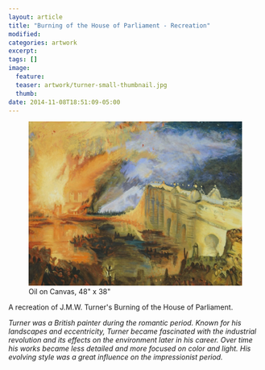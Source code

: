 ```yaml
---
layout: article
title: "Burning of the House of Parliament - Recreation"
modified:
categories: artwork
excerpt:
tags: []
image:
  feature:
  teaser: artwork/turner-small-thumbnail.jpg
  thumb:
date: 2014-11-08T18:51:09-05:00
---
```


<figure>
  <a href="/images/artwork/turner.jpg"><img src="/images/artwork/turner-thumbnail.jpg" /></a>
  <figcaption> Oil on Canvas, 48" x 38" </figcaption>
</figure>

A recreation of J.M.W. Turner's Burning of the House of Parliament.

*Turner was a British painter during the romantic period. Known for his landscapes and eccentricity, Turner became fascinated with the industrial revolution and its effects on the environment later in his career. Over time his works became less detailed and more focused on color and light. His evolving style was a great influence on the impressionist period.*
